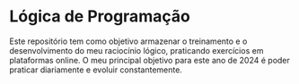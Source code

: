 # Lógica de Programação

Este repositório tem como objetivo armazenar o treinamento e o desenvolvimento do meu raciocínio lógico, praticando exercícios em plataformas online. O meu principal objetivo para este ano de 2024 é poder praticar diariamente e evoluir constantemente.
